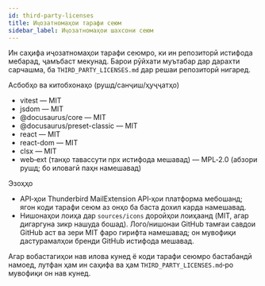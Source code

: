 ```yaml
---
id: third-party-licenses
title: Иҷозатномаҳои тарафи сеюм
sidebar_label: Иҷозатномаҳои шахсони сеюм
---
```


Ин саҳифа иҷозатномаҳои тарафи сеюмро, ки ин репозиторӣ истифода мебарад, ҷамъбаст мекунад. Барои рӯйхати муътабар дар дарахти сарчашма, ба `THIRD_PARTY_LICENSES.md` дар решаи репозиторӣ нигаред.

Асбобҳо ва китобхонаҳо (рушд/санҷиш/ҳуҷҷатҳо)

- vitest — MIT
- jsdom — MIT
- @docusaurus/core — MIT
- @docusaurus/preset-classic — MIT
- react — MIT
- react-dom — MIT
- clsx — MIT
- web‑ext (танҳо тавассути npx истифода мешавад) — MPL‑2.0 (абзори рушд; бо иловагӣ паҳн намешавад)

Эзоҳҳо

- API‑ҳои Thunderbird MailExtension API‑ҳои платформа мебошанд; ягон коди тарафи сеюм аз онҳо ба баста дохил карда намешавад.
- Нишонаҳои лоиҳа дар `sources/icons` дороӣҳои лоиҳаанд (MIT, агар дигаргуна зикр нашуда бошад). Лого/нишонаи GitHub тамғаи савдои GitHub аст ва зери MIT фаро гирифта намешавад; он мувофиқи дастурамалҳои бренди GitHub истифода мешавад.

Агар вобастагиҳои нав илова кунед ё коди тарафи сеюмро бастабандӣ намоед, лутфан ҳам ин саҳифа ва ҳам `THIRD_PARTY_LICENSES.md`‑ро мувофиқи он нав кунед.
